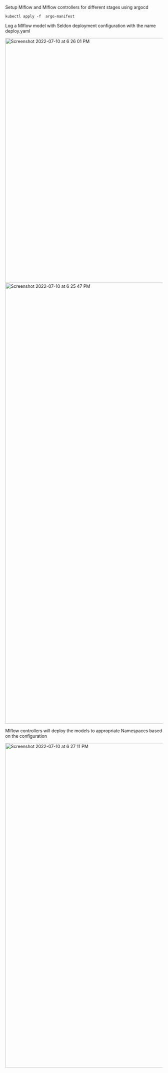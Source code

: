 Setup Mlflow and Mlflow controllers for different stages using argocd

```
kubectl apply -f  argo-manifest
```

Log a Mlflow model with Seldon deployment configuration with the name deploy.yaml

<img width="783" alt="Screenshot 2022-07-10 at 6 26 01 PM" src="https://user-images.githubusercontent.com/62284209/178153282-9c107398-9f9f-4fc3-8bfc-ca9d5c9a9f3a.png">

<img width="1409" alt="Screenshot 2022-07-10 at 6 25 47 PM" src="https://user-images.githubusercontent.com/62284209/178153272-ae254b27-47ed-4251-aa69-07a305223aee.png">


Mlflow controllers will deploy the models to appropriate Namespaces based on the configuration

<img width="1038" alt="Screenshot 2022-07-10 at 6 27 11 PM" src="https://user-images.githubusercontent.com/62284209/178153334-8909cecb-162e-4f86-ac22-f6cff0a7859d.png">
